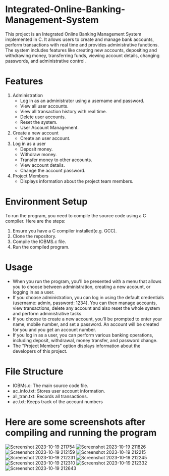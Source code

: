 # Integrated-Online-Banking-Management-System
 This project is an Integrated Online Banking Management System implemented in C. It allows users to create and manage bank accounts, perform transactions with real time and provides administrative functions. The system includes features like creating new accounts, depositing and withdrawing money, transferring funds, viewing 
 account details, changing passwords, and administrative control.
# Features
 1. Administration
    - Log in as an administrator using a username and password.
    - View all user accounts.
    - View all transaction history with real time.
    - Delete user accounts.
    - Reset the system.
    - User Account Management.
 2. Create a new account
    - Create an user account.
 3. Log in as a user
    - Deposit money.
    - Withdraw money.
    - Transfer money to other accounts.
    - View account details.
    - Change the account password.
 4. Project Members
    - Displays information about the project team members.
# Environment Setup
  To run the program, you need to compile the source code using a C compiler. Here are the steps:
   1. Ensure you have a C compiler installed(e.g. GCC).
   2. Clone the repository.
   3. Compile the IOBMS.c file.
   4. Run the compiled program.
# Usage
   - When you run the program, you'll be presented with a menu that allows you to choose between administration, creating a new account, or logging in as a user.
   - If you choose administration, you can log in using the default credentials (username: admin, password: 1234). You can then manage accounts, view transactions, delete any account and also reset the whole system and perform administrative tasks.
   - If you choose to create a new account, you'll be prompted to enter your name, mobile number, and set a password. An account will be created for you and you get an account number.
   - If you log in as a user, you can perform various banking operations, including deposit, withdrawal, money transfer, and password change.
   - The "Project Members" option displays information about the developers of this project.
# File Structure
   - IOBMs.c: The main source code file.
   - ac_info.txt: Stores user account information.
   - all_tran.txt: Records all transactions.
   - ac.txt: Keeps track of the account numbers
# Here are some screenshots after compiling and running the program
![Screenshot 2023-10-19 211754](https://github.com/mdrayhanul-011/Integrated-Online-Banking-Management-System/assets/143254107/1322c0e9-fc28-491a-99f1-773aac569cd5)
![Screenshot 2023-10-19 211826](https://github.com/mdrayhanul-011/Integrated-Online-Banking-Management-System/assets/143254107/55f70c4d-4e33-4665-834a-6f097069ce0d)
![Screenshot 2023-10-19 212159](https://github.com/mdrayhanul-011/Integrated-Online-Banking-Management-System/assets/143254107/7b5c5e2f-a7e1-40af-b4f0-11935444d70a)
![Screenshot 2023-10-19 212215](https://github.com/mdrayhanul-011/Integrated-Online-Banking-Management-System/assets/143254107/ebb0e094-80a3-4dca-a518-22150e768761)
![Screenshot 2023-10-19 212231](https://github.com/mdrayhanul-011/Integrated-Online-Banking-Management-System/assets/143254107/473c8a51-ccd9-4c9e-834b-46233e96e990)
![Screenshot 2023-10-19 212245](https://github.com/mdrayhanul-011/Integrated-Online-Banking-Management-System/assets/143254107/972b92b0-3135-4887-a1da-ae055adcefa4)
![Screenshot 2023-10-19 212310](https://github.com/mdrayhanul-011/Integrated-Online-Banking-Management-System/assets/143254107/9e4284fb-5de5-4558-ad44-b3646c8c2247)
![Screenshot 2023-10-19 212332](https://github.com/mdrayhanul-011/Integrated-Online-Banking-Management-System/assets/143254107/0f38d349-e36a-41c0-9313-c099be1f5e8a)
![Screenshot 2023-10-19 212643](https://github.com/mdrayhanul-011/Integrated-Online-Banking-Management-System/assets/143254107/f8ad2bc0-3064-41a7-82d6-96b614722215)
